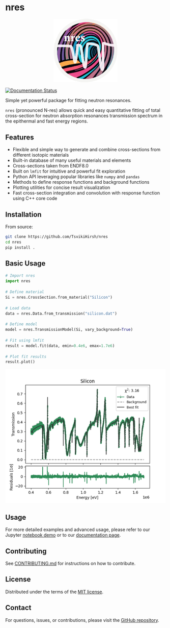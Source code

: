 # nres

<p align="center">
  <img src="docs/source/_static/nres_logo.png" alt="nres logo" width="200"/>
</p>


[![Documentation Status](https://readthedocs.org/projects/nres/badge/?version=latest)](https://nres.readthedocs.io/en/latest/?badge=latest)
<!-- [![PyPI version][pypi-version]][pypi-link]
[![PyPI platforms][pypi-platforms]][pypi-link] -->


Simple yet powerful package for fitting neutron resonances.

`nres` (pronounced N-res) allows quick and easy quantitative fitting of total cross-section for neutron absorption resonances transmission spectrum in the epithermal and fast energy regions.

## Features

- Flexible and simple way to generate and combine cross-sections from different isotopic materials
- Built-in database of many useful materials and elements
- Cross-sections taken from ENDF8.0
- Built on `lmfit` for intuitive and powerful fit exploration
- Python API leveraging popular libraries like `numpy` and `pandas`
- Methods to define response functions and background functions
- Plotting utilities for concise result visualization
- Fast cross-section integration and convolution with response function using C++ core code

## Installation

From source:
```bash
git clone https://github.com/TsvikiHirsh/nres
cd nres
pip install .
```


## Basic Usage

```python
# Import nres
import nres

# Define material
Si = nres.CrossSection.from_material("Silicon")

# Load data
data = nres.Data.from_transmission("silicon.dat") 

# Define model
model = nres.TransmissionModel(Si, vary_background=True)

# Fit using lmfit
result = model.fit(data, emin=0.4e6, emax=1.7e6) 

# Plot fit results
result.plot()
```
![fit results](docs/images/silicon_fit.png)

## Usage

For more detailed examples and advanced usage, please refer to our Jupyter [notebook demo](notebooks/nres_demo.ipynb) or to our [documentation page](https://nres.readthedocs.io).

## Contributing

See [CONTRIBUTING.md](CONTRIBUTING.md) for instructions on how to contribute.

## License

Distributed under the terms of the [MIT license](LICENSE).

## Contact

For questions, issues, or contributions, please visit the [GitHub repository](https://github.com/tsvikihirsh/nres).


<!-- prettier-ignore-start -->
[actions-badge]:            https://github.com/TsvikiHirsh/nres/workflows/CI/badge.svg
[actions-link]:             https://github.com/TsvikiHirsh/nres/actions
<!-- [pypi-link]:                https://pypi.org/project/nres/
[pypi-platforms]:           https://img.shields.io/pypi/pyversions/nres
[pypi-version]:             https://img.shields.io/pypi/v/nres -->
<!-- prettier-ignore-end -->
